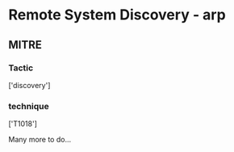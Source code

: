 # Remote System Discovery - arp

## MITRE

### Tactic
['discovery']

### technique
['T1018']

Many more to do...
